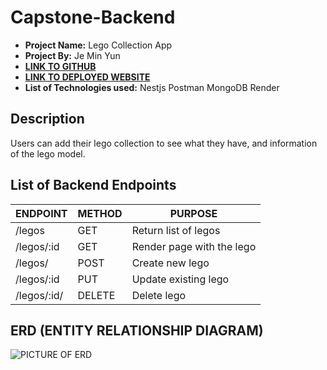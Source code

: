# Capstone-Backend
- **Project Name:** Lego Collection App
- **Project By:** Je Min Yun
- [**LINK TO GITHUB**](https://github.com/alwaysblue21/capstone-Backend)
- [**LINK TO DEPLOYED WEBSITE**](https://capstone-backend-jy.onrender.com/legos)
- **List of Technologies used:** Nestjs Postman MongoDB Render
## Description
Users can add their lego collection to see what they have, and information of the lego model.
## List of Backend Endpoints
| ENDPOINT | METHOD | PURPOSE |
|----------|--------|---------|
| /legos| GET | Return list of legos |
| /legos/:id | GET | Render page with the lego |
| /legos/ | POST | Create new lego |
| /legos/:id | PUT | Update existing lego |
| /legos/:id/ | DELETE | Delete lego |
## ERD (ENTITY RELATIONSHIP DIAGRAM)
![PICTURE OF ERD](https://i.imgur.com/Kxp4NLk_d.jpg?maxwidth=520&shape=thumb&fidelity=high)

